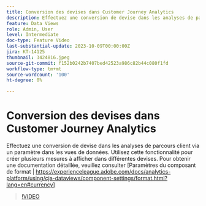 ```yaml
---
title: Conversion des devises dans Customer Journey Analytics
description: Effectuez une conversion de devise dans les analyses de parcours client via un paramètre dans les vues de données. Utilisez cette fonctionnalité pour créer plusieurs mesures à afficher dans différentes devises. Pour obtenir une documentation détaillée, consultez la page [Paramètres du composant de format|https://experienceleague.adobe.com/docs/analytics-platform/using/cja-dataviews/component-settings/format.html?lang=en#currency]
feature: Data Views
role: Admin, User
level: Intermediate
doc-type: Feature Video
last-substantial-update: 2023-10-09T00:00:00Z
jira: KT-14125
thumbnail: 3424816.jpeg
source-git-commit: f152b0242b7407bed42523a986c82b44c080f1fd
workflow-type: tm+mt
source-wordcount: '100'
ht-degree: 0%

---
```



# Conversion des devises dans Customer Journey Analytics

Effectuez une conversion de devise dans les analyses de parcours client via un paramètre dans les vues de données. Utilisez cette fonctionnalité pour créer plusieurs mesures à afficher dans différentes devises. Pour obtenir une documentation détaillée, veuillez consulter [Paramètres du composant de format | https://experienceleague.adobe.com/docs/analytics-platform/using/cja-dataviews/component-settings/format.html?lang=en#currency]

>[!VIDEO](https://video.tv.adobe.com/v/3424816/?learn=on)
